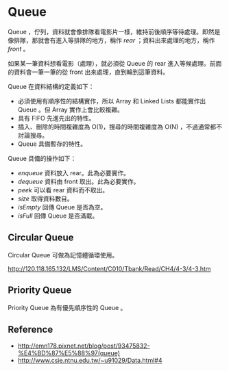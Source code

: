 Queue
=====

Queue ，佇列，資料就會像排隊看電影片一樣，維持前後順序等待處理。即然是像排隊，那就會有進入等排隊的地方，稱作 *rear* ；資料出來處理的地方，稱作 *front* 。

如果某一筆資料想看電影（處理），就必須從 Queue 的 rear 進入等候處理。前面的資料會一筆一筆的從 front 出來處理，直到輪到這筆資料。

Queue 在資料結構的定義如下：

* 必須使用有順序性的結構實作，所以 Array 和 Linked Lists 都能實作出 Queue 。但 Array 實作上會比較複雜。
* 具有 FIFO 先進先出的特性。
* 插入、刪除的時間複雜度為 O(1)，搜尋的時間複雜度為 O(N) ，不過通常都不討論搜尋。
* Queue 具備暫存的特性。

Queue 具備的操作如下：

* *enqueue* 資料放入 rear。此為必要實作。
* *dequeue* 資料由 front 取出。此為必要實作。
* *peek* 可以看 rear 資料而不取出。
* *size* 取得資料數目。
* *isEmpty* 回傳 Queue 是否為空。
* *isFull* 回傳 Queue 是否滿載。

Circular Queue
--------------

Circular Queue 可做為記憶體循環使用。

http://120.118.165.132/LMS/Content/C010/Tbank/Read/CH4/4-3/4-3.htm

Priority Queue
--------------

Priority Queue 為有優先順序性的 Queue 。

Reference
---------

* http://emn178.pixnet.net/blog/post/93475832-%E4%BD%87%E5%88%97(queue)
* http://www.csie.ntnu.edu.tw/~u91029/Data.html#4
